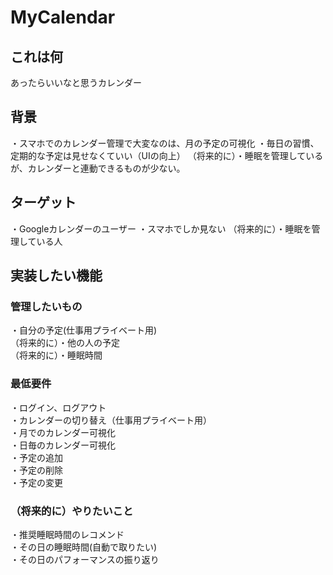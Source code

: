 # MyCalendar
## これは何

あったらいいなと思うカレンダー

## 背景

・スマホでのカレンダー管理で大変なのは、月の予定の可視化
・毎日の習慣、定期的な予定は見せなくていい（UIの向上）
（将来的に）・睡眠を管理しているが、カレンダーと連動できるものが少ない。

## ターゲット

・Googleカレンダーのユーザー
・スマホでしか見ない
（将来的に）・睡眠を管理している人

## 実装したい機能
### 管理したいもの

・自分の予定(仕事用プライベート用)<br>
（将来的に）・他の人の予定<br>
（将来的に）・睡眠時間

### 最低要件

・ログイン、ログアウト<br>
・カレンダーの切り替え（仕事用プライベート用）<br>
・月でのカレンダー可視化<br>
・日毎のカレンダー可視化<br>
・予定の追加<br>
・予定の削除<br>
・予定の変更

### （将来的に）やりたいこと

・推奨睡眠時間のレコメンド<br>
・その日の睡眠時間(自動で取りたい)<br>
・その日のパフォーマンスの振り返り

